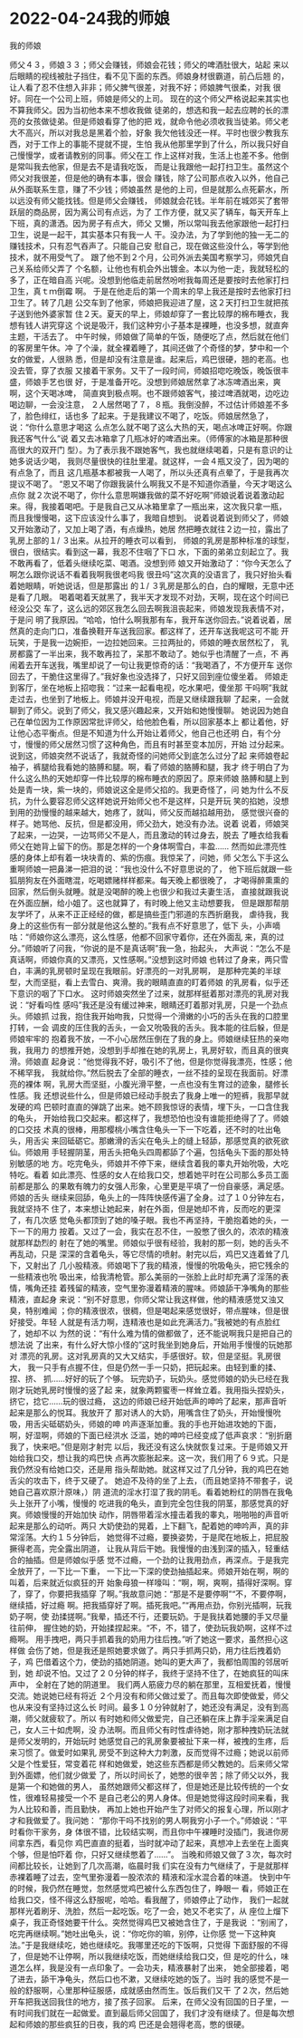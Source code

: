 # 2022-04-24我的师娘



我的师娘



师父４３，师娘３３；师父会赚钱，师娘会花钱；师父的啤酒肚很大，站起 来以后眼睛的视线被肚子挡住，看不见下面的东西。师娘身材很霸道，前凸后翘 的，让人看了忍不住想入非非；师父脾气很差，对我不好；师娘脾气很柔，对我 很好。同在一个公司上班，师娘是师父的上司。 现在的这个师父严格说起来其实也不算我师父。因为当初他本来不想收我做 徒弟的，想选和我一起去应聘的长的漂亮的女孩做徒弟。但是师娘看穿了他的把 戏，就命令他必须收我当徒弟。师父老大不高兴，所以对我总是黑着个脸，好象 我欠他钱没还一样。平时也很少教我东西，对于工作上的事能不提就不提，生怕 我从他那里学到了什么，所以我只好自己慢慢学，或者请教别的同事。师父在工 作上这样对我，生活上也差不多。他倒是常叫我去他家，但是去不是请我吃饭， 而是让我跟他一起打扫卫生。虽然这个师父对我很差，但是他的确有本事，很会 赚钱，除了公司那点收入以外，他自己从外面联系生意，赚了不少钱；师娘虽然 是他的上司，但是就那么点死薪水，所以远没有师父能找钱。但是师父会赚钱， 师娘就会花钱。半年前在城郊买了套带跃层的商品房，因为离公司有点远，为了 工作方便，就又买了辆车，每天开车上下班，真的潇洒。因为房子有点大，师父 又懒，所以常叫我去他家跟他一起打扫卫生，说是一起干，其实基本只有我一人 干。没办法，为了学到他的独一无二的赚钱技术，只有忍气吞声了。只能自己安 慰自己，现在做这些没什么，等学到他技术，就不用受气了。 跟了他不到２个月，公司外派去美国考察学习，师娘凭自己关系给师父弄了 个名额，让他也有机会外出镀金。本以为他一走，我就轻松的多了，正在暗自高 兴呢。没想到他临走前居然吩咐我每周还是要按时去他家打扫卫生，真ｔｍ倒霉 啊。 于是在他走后的第一个周末的早上我还是按时去他家打扫卫生了。转了几趟 公交车到了他家，师娘把我迎进了屋，这２天打扫卫生就把孩子送到他外婆家暂 住２天。夏天的早上，师娘却穿了一套比较厚的棉布睡衣，我想有钱人讲究穿这 个说是吸汗，我们这种穷小子基本是裸睡，也没多想，就直奔主题，干活去了。 中午时候，师娘做了简单的午饭，随便吃了点，然后就在他们的客房里午休。冲 了个澡，就全裸着睡了，其间还做了个奇怪的梦，梦中和一个女的做爱，人很熟 悉，但是却没有注意是谁。起来后，鸡巴很硬，翘的老高。也没去管，穿了衣服 又接着干家务。又干了一段时间，师娘招唿吃晚饭，晚饭很丰盛，师娘手艺也很 好，于是准备开吃。没想到师娘居然拿了冰冻啤酒出来，爽啊，这个天喝冰啤， 简直爽到极点啊。也不跟师娘客气，接过啤酒就喝，边吃边喝边聊，一会没注意， ２人居然喝了７，８瓶。我倒没醉，不过估计师娘差不多了，脸色绯红，话也多 了起来。于是我建议不喝了，吃饭。师娘居然急了，说：“你什么意思才喝这 么点怎么就不喝了这么大热的天，喝点冰啤正好啊。你跟我还客气什么”说 着又去冰箱拿了几瓶冰好的啤酒出来。（师傅家的冰箱是那种很高很大的双开门 型）。为了表示我不跟她客气，我也就继续喝着，只是有意识的让她多说话少喝， 我则尽量很快的往肚里灌。就这样，一会４瓶又没了，因为喝的有点急了，而且 这几瓶基本都被我一人喝了，所以头还真有点晕了，于是我再次提议不喝了。 “恩又不喝了你跟我装什么啊我又不是不知道你酒量，今天才喝这么点你 就２次说不喝了，你什么意思啊嫌我做的菜不好吃啊”师娘说着说着激动起 来。得，我接着喝吧。于是我自己又从冰箱里拿了一瓶出来，这次我只拿一瓶， 而且我慢慢喝，这下应该没什么事了，我暗自想到。 说着说着说到师父了，师娘又开始激动了，又加上喝了酒，有点燥热，她居 然把睡衣就往２边一拉，露出了乳房上部的１/ ３出来。从拉开的睡衣可以看到， 师娘的乳房是那种标准的球型，很白，很结实。看到这一幕，我忍不住咽了下口 水，下面的弟弟立刻起立了。我不敢再看了，低着头继续吃菜、喝酒。没想到师 娘又开始激动了：“你今天怎么了啊怎么跟你说话不看着我啊我很老吗我 很丑吗”这次真的没语言了，我只好抬头看着她眼睛，听她说话，但是那露出 的１/ ３乳房是那么的白，白的耀眼，无意中还是看了几眼。 喝着喝着天就黑了，我半天才发现不对劲，天啊，现在这个时间已经没公交 车了，这么远的郊区我怎么回去啊我沮丧起来，师娘发现我表情不对，于是问 明了我原因。“哈哈，怕什么啊我那有车，我开车送你回去。”说着说着，居 然真的走向门口，准备换鞋开车送我回家。都这样了，还开车送我呢这可不能 开玩笑，于是我一边婉拒，一边拉她回来。三拉两扯的，师娘的睡衣居然松了， 乳房都露了一半出来，我不敢再拉了，呆那不敢动了。她似乎也清醒了一点，不 再闹着去开车送我，嘴里却说了一句让我更惊奇的话：“我喝酒了，不方便开车 送你回去了，干脆住这里得了。”我好象也没选择了，只好又回到座位傻坐着。 师娘走到客厅，坐在地板上招唿我：“过来一起看电视，吃水果吧，傻坐那 干吗啊”我就走过去，也坐到了地板上。师娘并没开电视，而是又继续跟我聊 了起来，一会就聊到了师父。说到了师父，我又感兴趣起来，又开始和她慢慢聊。 她说因为她自己在单位因为工作原因常批评师父，给他脸色看，所以回家基本上 都让着他，好让他心态平衡点。但是不知道为什么开始让着师父，他自己也还明 白，有个分寸，慢慢的师父居然习惯了这种角色，而且有时甚至变本加厉，开始 过分起来。说到这，师娘突然不说话了，我就奇怪的问她师父到底怎么过分了起 来师娘卷起袖子，裤腿给我看她的胳膊和腿。啊，看了师娘的胳膊和腿，我才 终于明白了为什么这么热的天她却穿一件比较厚的棉布睡衣的原因了。原来师娘 胳膊和腿上到处是青一块，紫一块的，师娘说这全是师父掐的。我更奇怪了，问 她为什么不反抗，为什么要容忍师父这样她说开始师父也不是这样，只是开玩 笑的掐她，没想到用的劲慢慢的越来越大，她疼了，就叫，师父反而越掐越用劲， 感觉很兴奋的样子。她骂他、反抗，但是都没用，师父劲大，她没有办法。说着 说着，师娘哭了起来，一边哭，一边骂师父不是人，而且激动的转过身去，脱去 了睡衣给我看师父在她背上留下的伤。那是怎样的一个身体啊雪白，丰盈…… 然而如此漂亮性感的身体上却有着一块块青的、紫的伤痕。我惊呆了，问她，师 父怎么下手这么重啊师娘一把鼻涕一把泪的说：“我也没什么不好意思说的了， 他下班后就跟一些狐朋狗友在外面瞎混，吃喝嫖赌样样都来。每天晚上都很晚了， 才喝得醉熏熏的回家，然后倒头就睡。就是没喝醉的晚上也很少和我过夫妻生活， 直接就跟我说在外面应酬，给小姐了。这也就算了，有时晚上他又主动想要我， 但是跟那帮朋友学坏了，从来不正正经经的做，都是搞些歪门邪道的东西折磨我， 虐待我，我身上的这些伤有一部分就是他这么整的。”我有点不好意思了，低下 头，小声嘀咕：“师娘你这么漂亮，这么性感，他都不回家守着你，还在外面乱 来，真的过分。”师娘听了问我，“你说的是不是真话啊”我一急，抬起头， 大声说：“怎么不是真话啊，师娘你真的又漂亮，又性感啊。”没想到这时师娘 也转过了身来，两只雪白，丰满的乳房顿时呈现在我眼前。好漂亮的一对乳房啊， 是那种完美的半球型，大而坚挺，看上去雪白、爽滑。我的眼睛直直的盯着师娘 的乳房看，似乎还下意识的咽了下口水。 这时师娘突然坐了过来，就那样挺着那对漂亮的乳房对我说：“好看吗性 感吗”我还是没有缓过神来，眼睛还盯着那对乳房，只是一个劲点头。师娘抓 过我，抱住我开始吻我，只觉得一个滑嫩的小巧的舌头在我的口腔里打转，一会 调皮的压住我的舌头，一会又吮吸我的舌头。我本能的往后躲，但是师娘牢牢的 抱着我不放，一不小心居然压倒在了我的身上。师娘继续狂热的亲吻我，我用力 的想推开她，没想到手却推在她的乳房上，乳房好软，而且真的很爽滑。师娘直 起身说：“他觉得我不好，吸引不了他，但是你觉得我漂亮，性感；他不稀罕我， 我就给你。”然后脱去了全部的睡衣，一丝不挂的呈现在我面前。好漂亮的裸体 啊，乳房大而坚挺，小腹光滑平整，一点也没有生育过的迹象，腿修长性感。我 还想说些什么，但是师娘已经动手脱去了我身上唯一的短裤，我那早就发硬的鸡 巴顿时直直的弹跳了出来。她不顾我惊讶的表情，埋下头，一口含住我的龟头， 开始给我口交起来。都这样了，我想恐怕也没有谁能拒绝得了了。师娘的口交技 术真的很棒，用那樱桃小嘴含住龟头一下一下吃着，还不时的吐出龟头，用舌尖 来回砥砺它。那嫩滑的舌尖在龟头上的缝上轻舔，那感觉真的欲死欲仙。师娘用 手轻握阴茎，用舌头把龟头四周都舔了个遍，包括龟头下面的那处特别敏感的地 方。吃完龟头，师娘并不停下来，继续含着我的睾丸开始吮吸，大吃特吃。看着 如此漂亮、性感的女人在给我口交，想着她平时在公司那么多员工面前都是那么 的果敢有魄力的女强人形象，心里更是平填了一份自豪感，满足感。师娘的舌头 继续来回舔，龟头上的一阵阵快感传遍了全身。过了１０分钟左右，我就坚持不 住了，本来想让她起来，射在外面，但是她却不肯，反而吃的更深了，有几次感 觉龟头都顶到了她的嗓子眼。我也不再坚持，干脆抱着她的头，一下一下的用力 按着。又过了一会，我实在忍不住，一股憋了很久的，浓浓的精液就那样勐烈的 射在了她的嘴里。师娘似乎很有经验，我射的那一刻，她的舌头不再乱动，只是 深深的含着龟头，等它尽情的喷射。射完以后，鸡巴又连着耸了几下，又射出了 几小股精液。师娘喝下了我的精液，慢慢的吮吸龟头，把它残余的一些精液也吮 吸出来，给我清枪管。那么美丽的一张脸上此时却充满了淫荡的表情，嘴角还挂 着残留的精液，空气里弥漫着精液的腥味。师娘舔干净嘴角的那些精液，直起身 来说：“别不好意思，你师父常让我这样做，他的精液感觉又浊又臭，特别难闻 ；你的精液很浓，很稠，但是喝起来感觉很好，带点腥味，但是很好接受。年轻 人就是有活力啊，连精液也是如此充满活力。”我被她的有点脸红了，她却不以 为然的说：“有什么难为情的做都做了，还不能说啊我只是把自己的想法说 了出来，有什么好大惊小怪的”这时我坐到她身后，开始用手慢慢的玩她那对 漂亮的乳房。这对乳房真的又大又结实，手感很好。软，但是坚挺。乳房很大， 我一只手有点握不住，但是仍然一手一只奶，把玩起来。由轻到重的揉、捏、挤、 抓……好好的玩了个够。 玩完奶子，玩奶头。感觉师娘的奶头已经在我刚才玩她乳房时慢慢的竖了起 来，就象两颗蜜枣一样耸立着。我用指头捏奶头，挤它，捻它……玩的很过瘾， 这边的师娘已经开始低声的呻吟了起来，那声音听起来是那么的悦耳。我放开了 那对诱人的大奶，用嘴含住了奶头，开始慢慢吮吸，用舌尖砥砺奶头，师娘的呻 吟声逐渐加重。我的手也开始进攻她的下面，啊，好湿啊，师娘的下面已经洪水 泛滥，她的呻吟已经变成了低声哀求：“别折磨我了，快来吧。”但是刚才射完 以后，我还没有这么快就恢复过来。于是师娘又开始给我口交，想让我的鸡巴快 点再次膨胀起来。这一次，我们用了６９式。只是我仍然没有给她口交，还是用 指头帮助她。就这样又过了几分钟，我的鸡巴在她舌尖的攻击下，终于又硬了。 她迫不及待的坐了上去，（而且她坚持不带套子，说她自己喜欢原汁原味，）阴 道流的淫水打湿了我的阴毛。看着她粉红的阴唇在我龟头上张开了小嘴，慢慢的 吃进我的龟头，直到完全包住我的阴茎，那感觉真的好爽。师娘慢慢的开始加快 动作，阴唇带着淫水撞击着我的睾丸，啪啪啪的声音听起来是那么的动听。两只 大奶使劲的晃着，上下翻飞，配着她的呻吟声，真的非常淫荡。大约１５分钟后， 她觉得不过瘾，要换姿势，于是爬在地板上，把屁股撅得老高，完全露出阴道， 让我从背后干她。我慢慢的由浅到深的插入，轻重结合的抽插。但是师娘似乎感 觉不过瘾，一个劲的让我用劲点，再深点。于是我完全放开了，一下比一下重， 一下比一下深的使劲抽插起来。师娘开始在啊，啊的叫着，后来就近似疯狂的开 始象母狼一样嚎叫：“啊，啊，爽啊，插得好深啊。穿了，穿了，你要把我插穿 了啊。”我故意问她：“那是不是要停啊”“不，不要停啊，继续插，好过瘾 啊。把我插穿好了啊。插死我吧。”“再用点劲，你别光插啊，玩我奶子啊，使 劲揉搓啊。”我晕，插还不行，还要玩奶。于是我扶着她腰的手又尽量往前伸， 握住她的奶，开始揉捏起来。“不，不，错了，使劲玩我奶啊，这样不过瘾啊。 用手拽吧，两只手抓着我的奶用力往后拽。”听了她这一要求，虽然担心这样做 会伤了她，但是我还是照她要求做了。两只手抓两只奶，用力往后拽着奶子，鸡 巴借着这个力，使劲的插她阴道。她叫的更大声了，我都怕周围的邻居听到，她 却说不怕。又过了２０分钟的样子，我终于坚持不住了，在她疯狂的叫床声中， 全射在了她的阴道里。 我们两人筋疲力尽的躺在那里，互相爱抚着，慢慢交流。她说她已经有将近 ２个月没有和师父做过爱了。而且每次即使做爱，师父也从来没有坚持过这么长 时间。最多１０分钟就射了，她还没有满足，没有到高潮，师父就疲软了。所以 有时她和师父做爱完，自己还躺在床上靠手淫来满足自己，女人三十如虎啊，没 办法啊。而且师父有时性虐待她，刚才那种拽奶玩法就是师父发明的，开始玩时 她感觉自己的乳房象要被扯下来一样，被拽的生疼，后来习惯了。做爱时如果乳 房受不到这种大力刺激，反而觉得不过瘾；她说以前师父是个性爱狂，常变着花 样和她做爱，她这些东西都是师父教她的。后来师父常到外面嫖，他们就少做爱 了，所以时间长了，她憋的很辛苦；除了师父以外，我是第一个和她做的男人， 虽然她跟师父都这样了，但是她还是比较传统的一个女性，很难轻易接受一个不 是自己老公的男人身体。但是她觉得这段时间来看，我为人比较和善，而且勤快， 再加上她也开始产生了对师父的报复心理，所以刚才才和我做爱了。我问她： “那你干吗不找别的男人啊我穷小子一个。”师娘说：“平时看你干家务，身 体很不错，比较结实啊，而且你中午裸睡时没插门，我进你房间拿东西，看见你 鸡巴直直的挺着，当时就冲动了起来，真想冲上去坐在上面爽个够，但是怕吓着 你，只好又继续憋着了……”。 当晚和师娘又做了３次，每次时间都比较长，让她到了几次高潮，临晨时我 们实在没有力气继续了，于是就那样赤裸着睡了过去，空气里弥漫着一股浓浓的 精液和淫水混合着的味道。 快到中午的时候，我仍然在睡觉，忽然感觉鸡巴被什么东西包住了，睁眼一 看，师娘正在给我口交，怪不得这么舒服呢，哈哈。看我醒了，师娘停止了动作， 我们一起就那样光着刷牙、洗脸，然后一起吃饭。吃了一会，她又不老实了，从 座位上熘下桌子，我正奇怪她要干什么。突然觉得鸡巴又被她含住了，于是我说 ：“别闹了，吃完再继续啊。”她吐出龟头，说：“你吃你的嘛，别停，让你感 觉一下这种爽法。”于是我继续吃，她也继续吃。我哪里还吃的下饭啊，只觉得 下面舒服的不得了，但是她不让停啊，所以我继续吃饭，而她继续给我口交，但 是吃的什么，味道怎么样，我是没有一点印象了。一会功夫，精液暴射了出来， 她全部接着，喝了进去，舔干净龟头，然后口也不漱，又继续吃她的饭了。当时 我的感觉不是一般的舒服啊，心里那种征服感，成就感由然而生。饭后我们又干 了２次，然后她开车把我送回我住的地方，接了孩子回家。 后来，在师父没有回国的日子里，一有时间我们就在一起做爱。直到最后师父回国了，我们才没有继续了。但是每次想起和师娘的那些疯狂的日夜，我的鸡 巴还是会翘得老高，憋的很硬。 


